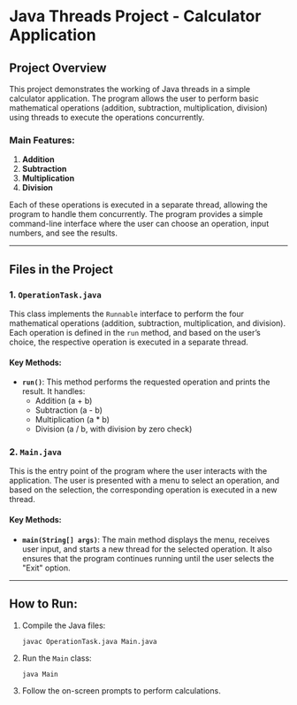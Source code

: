 
# Java Threads Project - Calculator Application

## Project Overview
This project demonstrates the working of Java threads in a simple calculator application. The program allows the user to perform basic mathematical operations (addition, subtraction, multiplication, division) using threads to execute the operations concurrently. 

### Main Features:
1. **Addition**
2. **Subtraction**
3. **Multiplication**
4. **Division**

Each of these operations is executed in a separate thread, allowing the program to handle them concurrently. The program provides a simple command-line interface where the user can choose an operation, input numbers, and see the results.

---

## Files in the Project

### 1. `OperationTask.java`
This class implements the `Runnable` interface to perform the four mathematical operations (addition, subtraction, multiplication, and division). 
Each operation is defined in the `run` method, and based on the user’s choice, the respective operation is executed in a separate thread.

#### Key Methods:
- **`run()`**: This method performs the requested operation and prints the result. It handles:
  - Addition (a + b)
  - Subtraction (a - b)
  - Multiplication (a * b)
  - Division (a / b, with division by zero check)

### 2. `Main.java`
This is the entry point of the program where the user interacts with the application. The user is presented with a menu to select an operation, and based on the selection, the corresponding operation is executed in a new thread.

#### Key Methods:
- **`main(String[] args)`**: The main method displays the menu, receives user input, and starts a new thread for the selected operation. It also ensures that the program continues running until the user selects the "Exit" option.

---

## How to Run:
1. Compile the Java files:
   ```
   javac OperationTask.java Main.java
   ```

2. Run the `Main` class:
   ```
   java Main
   ```

3. Follow the on-screen prompts to perform calculations.


